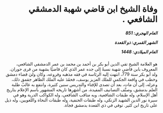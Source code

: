 <h1 dir="rtl">وفاة الشيخ ابن قاضي شهبة الدمشقي الشافعي .</h1>

<h5 dir="rtl">العام الهجري:  851

الشهر القمري: ذو القعدة

العام الميلادي: 1448</h5>

<p dir="rtl">هو العلامة الشيخ تقي الدين أبو بكر بن أحمد بن محمد بن عمر الدمشقي الشافعي، المعروف بابن قاضي شهبة نسبةً إلى جده عمر الذي كان قاضيًا بشهبة من قرى حوران. ولد أبو بكر سنة 779، انتهت إليه الرئاسة في فقه مذهبه وفروعه، وكان وليَ قضاء دمشق وخطب في واقعة الجكمي للملك العزيز يوسف، فحقَدَ عليه الملك الظاهر جقمق ذلك، وعزله، إلى أن مات، بعد أن تصدى للإفتاء والتدريس سنين كثيرة، وانتفع به غالبُ طلبة العلم بدمشق، وصنَّف التصانيف المفيدة، من أشهَرِها تاريخه المشهور باسم الإعلام بتاريخ أهل الإسلام، وله طبقات الشافعية، وبه مناقب الشافعي، وله الكواكب الدرية وهو في سيرة نور الدين الشهيد الزنكي، وله طبقات الحنفية، وله طبقات النحاة واللغويين، وله ذيل على تاريخ ابن كثير. توفي في ذي القعدة بدمشق فجأة.</p></br>

